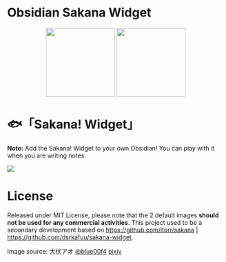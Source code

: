 # Obsidian Sakana Widget

<p align="center">
<img src="https://raw.githubusercontent.com/dsrkafuu/sakana-widget/main/src/characters/chisato.png" height="160px">
<img src="https://raw.githubusercontent.com/dsrkafuu/sakana-widget/main/src/characters/takina.png" height="160px">
</p>

# 🐟「Sakana! Widget」

**Note:** Add the Sakana! Widget to your own Obsidian! You can play with it when you are writing notes.

![](https://raw.githubusercontent.com/Quorafind/obsidian-sakana-widget/master/media/sakanaGif.gif)

# License

Released under MIT License, please note that the 2 default images **should not be used for any commercial activities**. This project used to be a secondary development based on https://github.com/itorr/sakana | https://github.com/dsrkafuu/sakana-widget.

Image source: 大伏アオ [@blue00f4](https://twitter.com/blue00f4) [pixiv](https://pixiv.me/aoiroblue1340)
